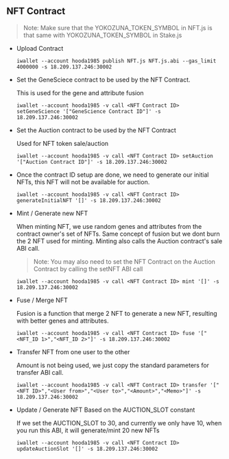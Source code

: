 ## NFT Contract

> Note: Make sure that the YOKOZUNA_TOKEN_SYMBOL in NFT.js is that same with YOKOZUNA_TOKEN_SYMBOL in Stake.js


* Upload Contract

    ```
    iwallet --account hooda1985 publish NFT.js NFT.js.abi --gas_limit 4000000 -s 18.209.137.246:30002
    ```

* Set the GeneSciece contract to be used by the NFT Contract.
    
    This is used for the gene and attribute fusion

    ```
    iwallet --account hooda1985 -v call <NFT Contract ID> setGeneScience '["GeneScience Contract ID"]' -s 18.209.137.246:30002
    ```


* Set the Auction contract to be used by the NFT Contract

    Used for NFT token sale/auction

    ```
    iwallet --account hooda1985 -v call <NFT Contract ID> setAuction '["Auction Contract ID"]' -s 18.209.137.246:30002
    ```


* Once the contract ID setup are done, we need to generate our initial NFTs, this NFT will not be available for auction.

    ```
    iwallet --account hooda1985 -v call <NFT Contract ID> generateInitialNFT '[]' -s 18.209.137.246:30002
    ```

* Mint / Generate new NFT

    When minting NFT, we use random genes and attributes  from the contract owner's set of NFTs. Same concept of fusion but we dont burn the 2 NFT used for minting. Minting also calls the Auction contract's sale ABI call.

    > Note: You may also need to set the NFT Contract on the Auction Contract by calling the setNFT ABI call

    ```
    iwallet --account hooda1985 -v call <NFT Contract ID> mint '[]' -s 18.209.137.246:30002
    ```

* Fuse / Merge NFT

    Fusion is a function that merge 2 NFT to generate a new NFT, resulting with better genes and attributes. 

    ```
    iwallet --account hooda1985 -v call <NFT Contract ID> fuse '["<NFT_ID 1>","<NFT_ID 2>"]' -s 18.209.137.246:30002
    ```


* Transfer NFT from one user to the other

    Amount is not being used, we just copy the standard parameters for transfer ABI call.

    ```
    iwallet --account hooda1985 -v call <NFT Contract ID> transfer '["<NFT ID>","<User from>","<User to>","<Amount>","<Memo>"]' -s 18.209.137.246:30002
    ```


* Update / Generate NFT Based on the AUCTION_SLOT constant

    If we set the AUCTION_SLOT to 30, and currently we only have 10, when you run this ABI, it will generate/mint 20 new NFTs

    ```
    iwallet --account hooda1985 -v call <NFT Contract ID> updateAuctionSlot '[]' -s 18.209.137.246:30002
    ```
